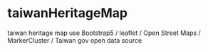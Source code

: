 # taiwanHeritageMap
taiwan heritage map use Bootstrap5 / leaflet / Open Street Maps / MarkerCluster / Taiwan gov open data source 
